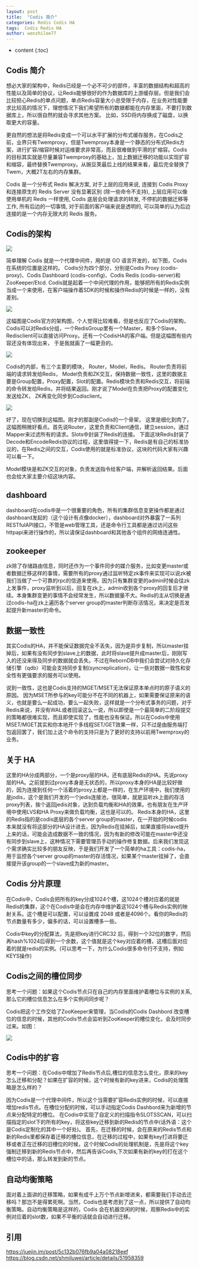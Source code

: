```yaml
---
layout: post
title:  "Codis 简介"
categories: Redis Codis HA
tags:  Codis Redis HA  
author: wenzhilee77
---
```


* content
{:toc}

## Codis 简介

想必大家的架构中，Redis已经是一个必不可少的部件，丰富的数据结构和超高的性能以及简单的协议，让Redis能够很好的作为数据库的上游缓存层。但是我们会比较担心Redis的单点问题，单点Redis容量大小总受限于内存，在业务对性能要求比较高的情况下，理想情况下我们希望所有的数据都能在内存里面，不要打到数据库上，所以很自然的就会寻求其他方案。 比如，SSD将内存换成了磁盘，以换取更大的容量。

更自然的想法是将Redis变成一个可以水平扩展的分布式缓存服务，在Codis之前，业界只有Twemproxy，但是Twemproxy本身是一个静态的分布式Redis方案，进行扩容/缩容时候对运维要求非常高，而且很难做到平滑的扩缩容。Codis的目标其实就是尽量兼容Twemproxy的基础上，加上数据迁移的功能以实现扩容和缩容，最终替换Twemproxy。从豌豆荚最后上线的结果来看，最后完全替换了Twem，大概2T左右的内存集群。

Codis 是一个分布式 Redis 解决方案, 对于上层的应用来说, 连接到 Codis Proxy 和连接原生的 Redis Server 没有显著区别 (除一些命令不支持), 上层应用可以像使用单机的 Redis 一样使用, Codis 底层会处理请求的转发, 不停机的数据迁移等工作, 所有后边的一切事情, 对于前面的客户端来说是透明的, 可以简单的认为后边连接的是一个内存无限大的 Redis 服务。


## Codis的架构

![](/images/codis/simple0)

简单理解 Codis 就是一个代理中间件，用的是 GO 语言开发的，如下图，Codis 在系统的位置是这样的。
Codis分为四个部分，分别是Codis Proxy (codis-proxy)、Codis Dashboard (codis-config)、Codis Redis (codis-server)和ZooKeeper/Etcd.
Codis就是起着一个中间代理的作用，能够把所有的Redis实例当成一个来使用，在客户端操作着SDK的时候和操作Redis的时候是一样的，没有差别。

![](/images/codis/codis-gov.png)

这幅图是Codis官方的架构图，个人觉得比较难看，但是也反应了Codis的架构，Codis可以对Redis分组，一个RedisGroup里有一个Master，和多个Slave，Redisclient可以直接访问Proxy。还有一个CodisHA的客户端。但是这幅图有些内容还没有体现出来， 于是我就画了一幅更丑的。

![](/images/codis/simple1.png)

Codis的内部，有三个主要的模块， Router，Model，Redis。 Router负责将前端的请求转发给Redis， Model负责和ZK交互，保持数据一致性，这里的数据主要是Group配置，Proxy配置，Slot的配置。Redis模块负责和Redis交互，将前端的命令转发给Redis，并将结果返回。刚才说了Model在负责把Proxy的配置变化发送给ZK， ZK再变化同步到Codisclient。

![](/images/codis/simple2.png)

好了，现在切换到这幅图。刚才的那副是Codis的一个骨架， 这里是细化到肉了，这幅图稍微好看点。首先说Router，这里负责和Client通信，建立session，通过Mapper来过滤所有的请求。Slots中封装了Redis的连接。 下面这块Redis封装了Decode和EncodeRedis协议的过程，这里值得提一下，Redis是有自己的标准协议的，在Redis之间的交互，Codis使用的就是标准协议，这块的代码大家有兴趣可以看一下。

Model模块是和ZK交互的对象，负责发送指令给客户端，并解析返回结果。后面也会给大家主要介绍这块内容。


## dashboard

dashboard在codis中是一个很重要的角色，所有的集群信息变更操作都是通过dashboard发起的（这个设计有点像docker），dashboard对外暴露了一系列RESTfulAPI接口，不管是web管理工具，还是命令行工具都是通过访问这些httpapi来进行操作的，所以请保证dashboard和其他各个组件的网络连通性。

## zookeeper

zk除了存储路由信息，同时还作为一个事件同步的媒介服务，比如变更master或者数据迁移这样的事情，需要所有的proxy通过监听特定zk事件来实现可以说zk被我们当做了一个可靠的rpc的信道来使用。因为只有集群变更的admin时候会往zk上发事件，proxy监听到以后，回复在zk上，admin收到各个proxy的回复后才继续。本身集群变更的事情不会经常发生，所以数据量不大。Redis的主从切换是通过codis-ha在zk上遍历各个server group的master判断存活情况，来决定是否发起提升新master的命令。


## 数据一致性

其实Codis的HA，并不能保证数据完全不丢失，因为是异步复制，所以master挂掉后，如果有没有同步到slave上的数据，此时将slave提升成master后，刚刚写入的还没来得及同步的数据就会丢失。不过在RebornDB中我们会尝试对持久化存储引擎（qdb）可能会支持同步复制(syncreplication)，让一些对数据一致性和安全性有更强要求的服务可以使用。

说到一致性，这也是Codis支持的MGET/MSET无法保证原本单点时的原子语义的原因。 因为MSET所参与的key可能分不在不同的机器上，如果需要保证原来的语义，也就是要么一起成功，要么一起失败，这样就是一个分布式事务的问题，对于Redis来说，并没有WAL或者回滚这么一说，所以即使是一个最简单的二阶段提交的策略都很难实现，而且即使实现了，性能也没有保证。所以在Codis中使用MSET/MGET其实和你本地开个多线程SET/GET效果一样，只不过是由服务端打包返回罢了，我们加上这个命令的支持只是为了更好的支持以前用Twemproxy的业务。


## 关于 HA

这里的HA分成两部分，一个是proxy层的HA，还有底层Redis的HA。先说proxy层的HA。之前提到过proxy本身是无状态的，所以proxy本身的HA是比较好做的，因为连接到任何一个活着的proxy上都是一样的，在生产环境中，我们使用的是jodis，这个是我们开发的一个jedis连接池，很简单，就是监听zk上面的存活proxy列表，挨个返回jedis对象，达到负载均衡和HA的效果。也有朋友在生产环境中使用LVS和HA Proxy来做负载均衡，这也是可以的。 Redis本身的HA，这里的Redis指的是codis底层的各个server group的master，在一开始的时候codis本来就没有将这部分的HA设计进去，因为Redis在挂掉后，如果直接将slave提升上来的话，可能会造成数据不一致的情况，因为有新的修改可能在master中还没有同步到slave上，这种情况下需要管理员手动的操作修复数据。后来我们发现这个需求确实比较多的朋友反映，于是我们开发了一个简单的ha工具：codis-ha，用于监控各个server group的master的存活情况，如果某个master挂掉了，会直接提升该group的一个slave成为新的master。

## Codis 分片原理

在Codis中，Codis会把所有的key分成1024个槽，这1024个槽对应着的就是Redis的集群，这个在Codis中是会在内存中维护着这1024个槽与Redis实例的映射关系。这个槽是可以配置，可以设置成 2048 或者是4096个。看你的Redis的节点数量有多少，偏多的话，可以设置槽多一些。

Codis中key的分配算法，先是把key进行CRC32 后，得到一个32位的数字，然后再hash%1024后得到一个余数，这个值就是这个key对应着的槽，这槽后面对应着的就是redis的实例。(可以思考一下，为什么Codis很多命令行不支持，例如KEYS操作)

## Codis之间的槽位同步

思考一个问题：如果这个Codis节点只在自己的内存里面维护着槽位与实例的关系,那么它的槽位信息怎么在多个实例间同步呢？

Codis把这个工作交给了ZooKeeper来管理，当Codis的Codis Dashbord 改变槽位的信息的时候，其他的Codis节点会监听到ZooKeeper的槽位变化，会及时同步过来。如图：

![](/images/codis/zookeeper)

## Codis中的扩容

思考一个问题：在Codis中增加了Redis节点后,槽位的信息怎么变化，原来的key怎么迁移和分配？如果在扩容的时候，这个时候有新的key进来，Codis的处理策略是怎么样的？

因为Codis是一个代理中间件，所以这个当需要扩容Redis实例的时候，可以直接增加redis节点。在槽位分配的时候，可以手动指定Codis Dashbord来为新增的节点来分配特定的槽位。
在Codis中实现了自定义的扫描指令SLOTSSCAN，可以扫描指定的slot下的所有的key，将这些key迁移到新的Redis的节点中(话外语：这个是Codis定制化的其中一个好处)。
首先，在迁移的时候，会在原来的Redis节点和新的Redis里都保存着迁移的槽位信息，在迁移的过程中，如果有key打进将要迁移或者正在迁移的旧槽位的时候，这个时候Codis的处理机制是，先是将这个key强制迁移到新的Redis节点中，然后再告诉Codis,下次如果有新的key的打在这个槽位中的话，那么转发到新的节点。

## 自动均衡策略

面对着上面讲的迁移策略，如果有成千上万个节点新增进来，都需要我们手动去迁移吗？那岂不是得累死啊。当然，Codis也是考虑到了这一点，所以提供了自动均衡策略。自动均衡策略是这样的，Codis 会在机器空闲的时候，观察Redis中的实例对应着的slot数，如果不平衡的话就会自动进行迁移。


## 引用

https://juejin.im/post/5c132b076fb9a04a08218eef
https://blog.csdn.net/shmiluwei/article/details/51958359


